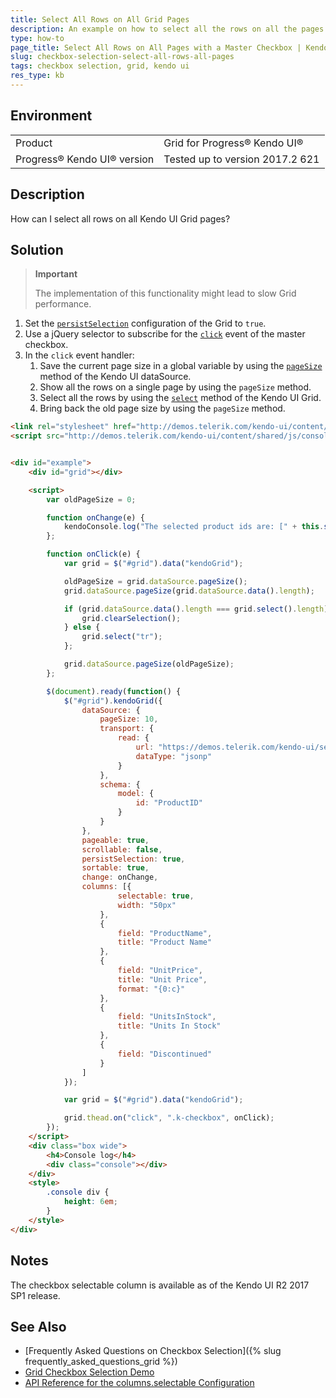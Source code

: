 ```yaml
---
title: Select All Rows on All Grid Pages
description: An example on how to select all the rows on all the pages of the Kendo UI Grid.
type: how-to
page_title: Select All Rows on All Pages with a Master Checkbox | Kendo UI Grid
slug: checkbox-selection-select-all-rows-all-pages
tags: checkbox selection, grid, kendo ui
res_type: kb
---
```


## Environment

<table>
 <tr>
  <td>Product</td>
  <td>Grid for Progress® Kendo UI®</td>
 </tr>
 <tr>
  <td>Progress® Kendo UI® version</td>
  <td>Tested up to version 2017.2 621</td>
 </tr>
</table>

## Description

How can I select all rows on all Kendo UI Grid pages?

## Solution

> **Important**
>
> The implementation of this functionality might lead to slow Grid performance.

1. Set the [`persistSelection`](http://docs.telerik.com/kendo-ui/api/javascript/ui/grid#configuration-persistSelection) configuration of the Grid to `true`.
1. Use a jQuery selector to subscribe for the [`click`](https://api.jquery.com/click/) event of the master checkbox.
1. In the `click` event handler:
	1. Save the current page size in a global variable by using the [`pageSize`](http://docs.telerik.com/kendo-ui/api/javascript/data/datasource#methods-pageSize) method of the Kendo UI dataSource.
	1. Show all the rows on a single page by using the `pageSize` method.
	1. Select all the rows by using the [`select`](http://docs.telerik.com/kendo-ui/api/javascript/ui/grid#methods-select) method of the Kendo UI Grid.
	1. Bring back the old page size by using the `pageSize` method.

```html
<link rel="stylesheet" href="http://demos.telerik.com/kendo-ui/content/shared/styles/examples-offline.css">
<script src="http://demos.telerik.com/kendo-ui/content/shared/js/console.js"></script>  


<div id="example">
    <div id="grid"></div>

    <script>
        var oldPageSize = 0;

        function onChange(e) {
            kendoConsole.log("The selected product ids are: [" + this.selectedKeyNames().join(", ") + "]");
        };

        function onClick(e) {
            var grid = $("#grid").data("kendoGrid");

            oldPageSize = grid.dataSource.pageSize();
            grid.dataSource.pageSize(grid.dataSource.data().length);

            if (grid.dataSource.data().length === grid.select().length) {
                grid.clearSelection();
            } else {
                grid.select("tr");
            };

            grid.dataSource.pageSize(oldPageSize);
        };

        $(document).ready(function() {
            $("#grid").kendoGrid({
                dataSource: {
                    pageSize: 10,
                    transport: {
                        read: {
                            url: "https://demos.telerik.com/kendo-ui/service/Products",
                            dataType: "jsonp"
                        }
                    },
                    schema: {
                        model: {
                            id: "ProductID"
                        }
                    }
                },
                pageable: true,
                scrollable: false,
                persistSelection: true,
                sortable: true,
                change: onChange,
                columns: [{
                        selectable: true,
                        width: "50px"
                    },
                    {
                        field: "ProductName",
                        title: "Product Name"
                    },
                    {
                        field: "UnitPrice",
                        title: "Unit Price",
                        format: "{0:c}"
                    },
                    {
                        field: "UnitsInStock",
                        title: "Units In Stock"
                    },
                    {
                        field: "Discontinued"
                    }
                ]
            });

            var grid = $("#grid").data("kendoGrid");

            grid.thead.on("click", ".k-checkbox", onClick);
        });
    </script>
    <div class="box wide">
        <h4>Console log</h4>
        <div class="console"></div>
    </div>
    <style>
        .console div {
            height: 6em;
        }
    </style>
</div>
```

## Notes

The checkbox selectable column is available as of the Kendo UI R2 2017 SP1 release.

## See Also

* [Frequently Asked Questions on Checkbox Selection]({% slug frequently_asked_questions_grid %})
* [Grid Checkbox Selection Demo](http://demos.telerik.com/kendo-ui/grid/checkbox-selection)
* [API Reference for the columns.selectable Configuration](http://docs.telerik.com/kendo-ui/api/javascript/ui/grid#configuration-columns.selectable)
